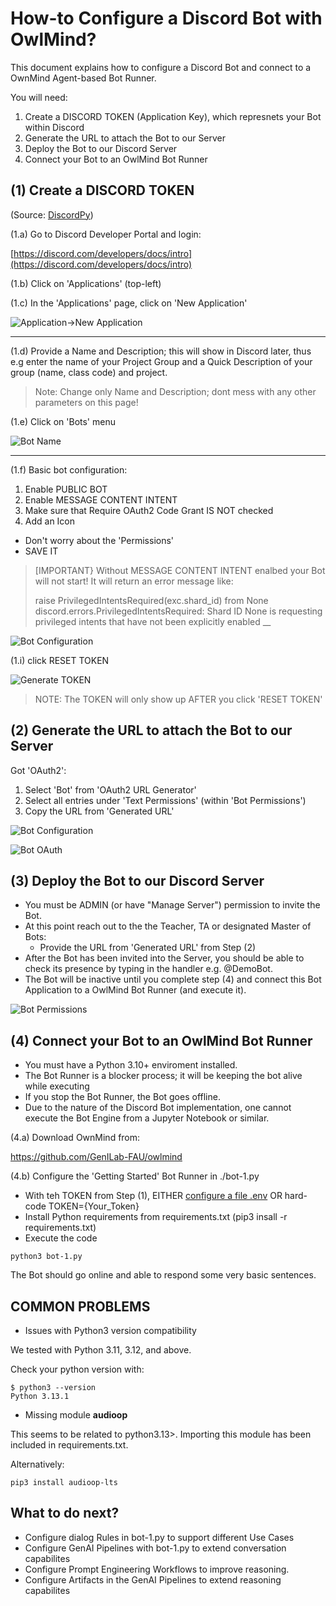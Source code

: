 # How-to Configure a Discord Bot with OwlMind?

This document explains how to configure a Discord Bot and connect to a OwnMind Agent-based Bot Runner.

You will need:
1. Create a DISCORD TOKEN (Application Key), which represnets your Bot within Discord
2. Generate the URL to attach the Bot to our Server
3. Deploy the Bot to our Discord Server
4. Connect your Bot to an OwlMind Bot Runner


## (1) Create a DISCORD TOKEN 

(Source: [DiscordPy](https://discordpy.readthedocs.io/en/stable/discord.html))

(1.a) Go to Discord Developer Portal and login:

[https://discord.com/developers/docs/intro](https://discord.com/developers/docs/intro)


(1.b) Click on 'Applications' (top-left)

(1.c) In the 'Applications' page, click on 'New Application'

![Application->New Application](/docs/images/discord-1.png)

---


(1.d) Provide a Name and Description; this will show in Discord later, thus e.g enter the name of your Project Group and a Quick Description of your group (name, class code) and project.

> Note:
> Change only Name and Description; dont mess with any other parameters on this page!

(1.e) Click on 'Bots' menu

![Bot Name](/docs/images/discord-2.png)

---

(1.f) Basic bot configuration:

1. Enable PUBLIC BOT
1. Enable MESSAGE CONTENT INTENT
1. Make sure that Require OAuth2 Code Grant IS NOT checked
1. Add an Icon

* Don't worry about the 'Permissions'
* SAVE IT

> [IMPORTANT}
> Without MESSAGE CONTENT INTENT enalbed your Bot will not start!
> It will return an error message like:
>
> raise PrivilegedIntentsRequired(exc.shard_id) from None
> discord.errors.PrivilegedIntentsRequired: Shard ID None is requesting privileged intents that have not been explicitly enabled __

![Bot Configuration](/docs/images/discord-3.png)

(1.i) click RESET TOKEN

![Generate TOKEN](/docs/images/discord-6.png)


> NOTE:
> The TOKEN will only show up AFTER you click 'RESET TOKEN'


## (2) Generate the URL to attach the Bot to our Server

Got 'OAuth2':

1. Select 'Bot' from 'OAuth2 URL Generator'
1. Select all entries under 'Text Permissions' (within 'Bot Permissions')
1. Copy the URL from 'Generated URL'

![Bot Configuration](/docs/images/discord-4.png)

![Bot OAuth](/docs/images/discord-7.png)


## (3) Deploy the Bot to our Discord Server

* You must be ADMIN (or have "Manage Server") permission to invite the Bot.
* At this point reach out to the the Teacher, TA or designated Master of Bots:
  * Provide the URL from 'Generated URL' from Step (2)
* After the Bot has been invited into the Server, you should be able to check its presence by typing in the handler e.g. @DemoBot.
* The Bot will be inactive until you complete step (4) and connect this Bot Application to a OwlMind Bot Runner (and execute it).

![Bot Permissions](/docs/images/discord-8.png)


## (4) Connect your Bot to an OwlMind Bot Runner

* You must have a Python 3.10+ enviroment installed.
* The Bot Runner is a blocker process; it will be keeping the bot alive while executing
* If you stop the Bot Runner, the Bot goes offline.
* Due to the nature of the Discord Bot implementation, one cannot execute the Bot Engine from a Jupyter Notebook or similar.

(4.a) Download OwnMind from:

https://github.com/GenILab-FAU/owlmind

(4.b) Configure the 'Getting Started' Bot Runner in ./bot-1.py

* With teh TOKEN from Step (1), EITHER [configure a file .env](https://medium.com/@oadaramola/a-pitfall-i-almost-fell-into-d1d3461b2fb8) OR hard-code TOKEN={Your_Token}
* Install Python requirements from requirements.txt (pip3 insall -r requirements.txt)
* Execute the code 

```
python3 bot-1.py
```
The Bot should go online and able to respond some very basic sentences.



## COMMON PROBLEMS

* Issues with Python3 version compatibility

We tested with Python 3.11, 3.12, and above. 

Check your python version with:

```
$ python3 --version
Python 3.13.1
```



* Missing module **audioop**

This seems to be related to python3.13>. Importing this module has been included in requirements.txt. 

Alternatively:

```
pip3 install audioop-lts
```

## What to do next?

* Configure dialog Rules in bot-1.py to support different Use Cases
* Configure GenAI Pipelines with bot-1.py to extend conversation capabilites
* Configure Prompt Engineering Workflows to improve reasoning.
* Configure Artifacts in the GenAI Pipelines to extend reasoning capabilites










